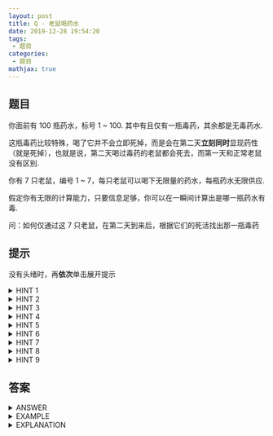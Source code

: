 ```yaml
---
layout: post
title: Q - 老鼠喝药水
date: 2019-12-28 19:54:20
tags:
 - 题目
categories:
 - 题目
mathjax: true
---
```


<!-- placeholder -->

## 题目

你面前有 100 瓶药水，标号 1 ~ 100. 其中有且仅有一瓶毒药，其余都是无毒药水. 

这瓶毒药比较特殊，喝了它并不会立即死掉，而是会在第二天**立刻同时**显现药性（就是死掉），也就是说，第二天喝过毒药的老鼠都会死去，而第一天和正常老鼠没有区别. 

你有 7 只老鼠，编号 1 ~ 7，每只老鼠可以喝下无限量的药水，每瓶药水无限供应. 

假定你有无限的计算能力，只要信息足够，你可以在一瞬间计算出是哪一瓶药水有毒. 

问：如何仅通过这 7 只老鼠，在第二天到来后，根据它们的死活找出那一瓶毒药<!-- more -->

## 提示

没有头绪时，再**依次**单击展开提示

<details>
<summary>HINT 1</summary>
每只老鼠有两种状态：生和死
</details>

<details>
<summary>HINT 2</summary>
每瓶药水有两种状态：有毒或没毒
</details>

<details>
<summary>HINT 3</summary>
$2^7 = 128 \approx 100$，且$128 > 100$
</details>

<details>
<summary>HINT 4</summary>
考虑二进制
</details>

<details>
<summary>HINT 5</summary>
死为1，生为0；有毒为1，没毒为0
</details>

<details>
<summary>HINT 6</summary>
类似状态压缩
</details>

<details>
<summary>HINT 7</summary>
$1 = 1_{(2)}, 2 = 10_{(2)}, 3 = 11_{(2)}, 4 = 100_{(2)} , \dots , 100 = 1100100‬_{(2)}$
</details>

<details>
<summary>HINT 8</summary>
$100 = 1100100‬_{(2)}$，恰好7位，可以对应每一只老鼠
</details>

<details>
<summary>HINT 9</summary>
一只老鼠对应一个数位
</details>

## 答案

<details>
<summary>ANSWER</summary>
把 1 ~ 100 的每一个数改写成二进制，让第 1 只老鼠喝二进制下第 1 位为 1 的药水，第 2 只老鼠喝第 7 位为 1 的药水，以此类推，第 7 只老鼠喝第 7 位为 1 的药水. 

到了第二天，枚举 i 从 7 到 1，统计第 i 只老鼠死了与否，若死去，把第 i 位标记为 1 ，反之为 0 . 这样得到一个 0-1 串. 

把这个 0-1 串转换为十进制，即为毒药的编号. 
</details>

<details>
<summary>EXAMPLE</summary>
实施 ANSWER 的做法，假设只有 1、3、7 号老鼠死掉，得到的 0-1 串就是：1000101. 对应十进制 69，即第 69 瓶药水为毒药. 
</details>

<details>
<summary>EXPLANATION</summary>
如上例，1、3、7 死去，说明二进制表示下 1、3、7 位为 1 的药水有嫌疑，而其他喝了药水的老鼠安然无恙，说明二进制下 2、4、5、6 位为 1 的药水没有嫌疑，这样就可以写出药水的二进制表达式. 
</details>

